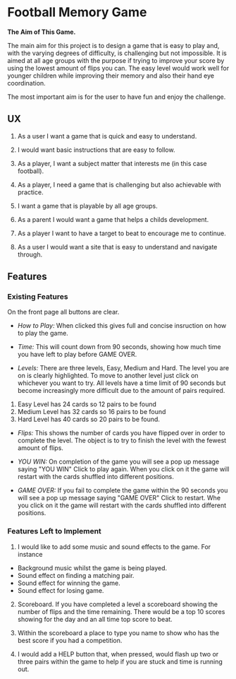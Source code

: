 # **Football Memory Game**

**The Aim of This Game.**

The main aim for this project is to design a game that is easy to play and, with the varying degrees of difficulty, is challenging but not impossible.
It is aimed at all age groups with the purpose if trying to improve your score by using the lowest amount of flips you can. 
The easy level would work well for younger children while improving their memory and also their hand eye coordination. 

The most important aim is for the user to have fun and enjoy the challenge. 

## **UX**

1. As a user I want a game that is quick and easy to understand.

2. I would want basic instructions that are easy to follow.
3. As a player,  I want a subject matter that interests me (in this case football).
4. As a player, I need a game that is challenging but also achievable with practice.
5. I want a game that is playable by all age groups.
6. As a parent I would want a game that helps a childs development.
7. As a player I want to have a target to beat to encourage me to continue. 
8. As a user I would want a site that is easy to understand and navigate through.


## **Features** ##

### **Existing Features** ###

On the front page all buttons are clear.

- *How to Play:* When clicked this gives full and concise insruction on how to play the game.

- *Time:* This will count down from 90 seconds, showing how much time you have left to play before GAME OVER.
- *Levels:* There are three levels, Easy, Medium and Hard. The level you are on is clearly highlighted. To move to another level just click on whichever you want to try. All levels have a time limit of 90 seconds but become increasingly more difficult due to the amount of pairs required. 

1. Easy Level has 24 cards so 12 pairs to be found
2. Medium Level has 32 cards so 16 pairs to be found 
3. Hard Level has 40 cards so 20 pairs to be found. 

- *Flips:* This shows the number of cards you have flipped over in order to complete the level. The object is to try to finish the level with the fewest amount of flips. 

- *YOU WIN:* On completion of the game you will see a pop up message saying "YOU WIN" Click to play again. When you click on it the game will restart with the cards shuffled into different positions. 

- *GAME OVER:* If you fail to complete the game within the 90 seconds you will see a pop up message saying "GAME OVER" Click to restart. Whe you click on it the game will restart with the cards shuffled into different positions.


### **Features Left to Implement** ###

1. I would like to add some music and sound effects to the game. For instance
- Background music whilst the game is being played.
- Sound effect on finding a matching pair.
- Sound effect for winning the game.
- Sound effect for losing game.

2. Scoreboard. If you have completed a level a scoreboard showing the number of flips and the time remaining. There would be a top 10 scores showing for the day and an all time top score to beat.

3. Within the scoreboard a place to type you name to show who has the best score if you had a competition.

4. I would add a HELP button that, when pressed, would flash up two or three pairs within the game to help if you are stuck and time is running out.


